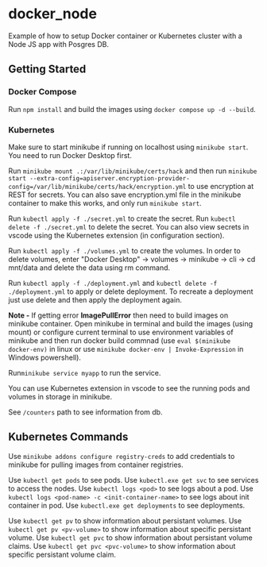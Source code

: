# docker_node

Example of how to setup Docker container or Kubernetes cluster with a Node JS app with Posgres DB.

## Getting Started

### Docker Compose
Run ```npm install``` and build the images using ```docker compose up -d --build```.

### Kubernetes

Make sure to start minikube if running on localhost using ```minikube start```. You need to run Docker Desktop first.

Run  ```minikube mount .:/var/lib/minikube/certs/hack``` and then run ```minikube start --extra-config=apiserver.encryption-provider-config=/var/lib/minikube/certs/hack/encryption.yml``` to use encryption at REST for secrets. You can also save encryption.yml file in the minikube container to make this works, and only run ```minikube start```.

Run ```kubectl apply -f ./secret.yml``` to create the secret.
Run ```kubectl delete -f ./secret.yml``` to delete the secret.
You can also view secrets in vscode using the Kubernetes extension (in configuration section).

Run ```kubectl apply -f ./volumes.yml``` to create the volumes.
In order to delete volumes, enter "Docker Desktop" -> volumes -> minikube -> cli -> cd mnt/data and delete the data using rm command.

Run ```kubectl apply -f ./deployment.yml``` and ```kubectl delete -f ./deployment.yml``` to apply or delete deployment.
To recreate a deployment just use delete and then apply the deployment again.

**Note -** If getting error **ImagePullError** then need to build images on minikube container. Open minikube in terminal and build the images (using mount) or configure current terminal to use environment variables of minikube and then run docker build commnad (use ```eval $(minikube docker-env)``` in linux or use ```minikube docker-env | Invoke-Expression``` in Windows powershell).

Run```minikube service myapp``` to run the service.

You can use Kubernetes extension in vscode to see the running pods and volumes in storage in minikube.

See ```/counters``` path to see information from db.

## Kubernetes Commands

Use ```minikube addons configure registry-creds``` to add credentials to minikube for pulling images from container registries.

Use ```kubectl get pods``` to see pods.
Use ```kubectl.exe get svc``` to see services to access the nodes.
Use ```kubectl logs <pod>``` to see logs about a pod.
Use ```kubectl logs <pod-name> -c <init-container-name>``` to see logs about init container in pod.
Use ```kubectl.exe get deployments``` to see deployments.

Use ```kubectl get pv``` to show information about persistant volumes.
Use ```kubectl get pv <pv-volume>``` to show information about specific persistant volume.
Use ```kubectl get pvc``` to show information about persistant volume claims.
Use ```kubectl get pvc <pvc-volume>``` to show information about specific persistant volume claim.
